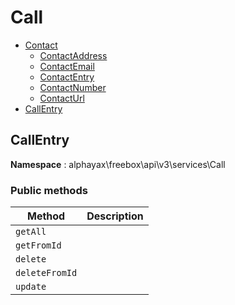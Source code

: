 # Call

- [Contact](./Contact/Contact.md)
  - [ContactAddress](#ContactAddress)
  - [ContactEmail](#ContactEmail)
  - [ContactEntry](#ContactEntry)
  - [ContactNumber](#ContactNumber)
  - [ContactUrl](#ContactUrl)
- [CallEntry](#CallEntry)


<a name="CallEntry"></a>
## CallEntry

**Namespace**  : alphayax\freebox\api\v3\services\Call

### Public methods

| Method | Description |
|---|---|
| `getAll` |  | 
| `getFromId` |  | 
| `delete` |  | 
| `deleteFromId` |  | 
| `update` |  | 
